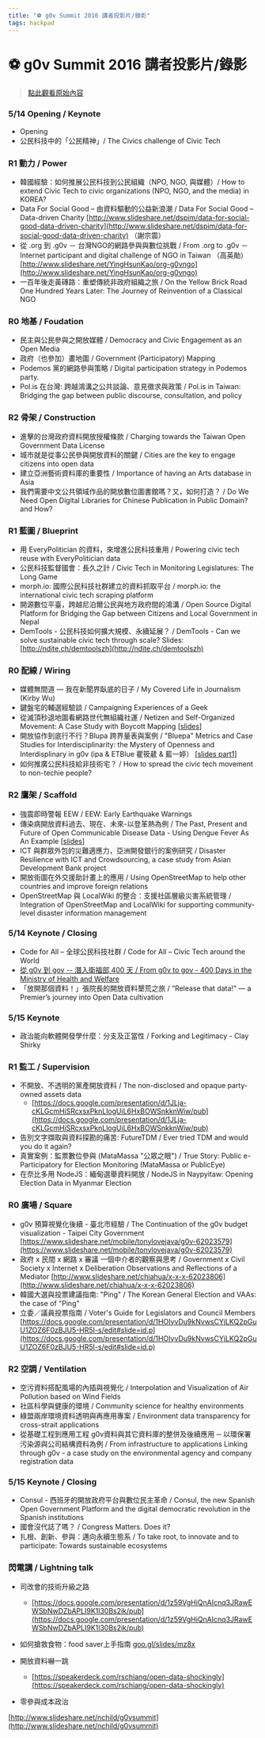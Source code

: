 ```yaml
---
title: "⚽ g0v Summit 2016 講者投影片/錄影"
tags: hackpad
---
```


# ⚽ g0v Summit 2016 講者投影片/錄影

> [點此觀看原始內容](https://g0v.hackpad.tw/dcll6p0TXBG)


### 5/14 Opening / Keynote

- Opening
- 公民科技中的「公民精神」/ The Civics challenge of Civic Tech

### R1 動力 / Power

- 韓國經驗：如何推展公民科技到公民組織（NPO, NGO, 與媒體）/ How to extend Civic Tech to civic organizations (NPO, NGO, and the media) in KOREA?
- Data For Social Good – 由資料驅動的公益新浪潮 / Data For Social Good – Data-driven Charity [http://www.slideshare.net/dspim/data-for-social-good-data-driven-charity](http://www.slideshare.net/dspim/data-for-social-good-data-driven-charity) （謝宗震）
- 從 .org 到 .g0v － 台灣NGO的網路參與與數位挑戰 / From .org to .g0v －Internet participant and digital challenge of NGO in Taiwan （高英勛）
    [http://www.slideshare.net/YingHsunKao/org-g0vngo](http://www.slideshare.net/YingHsunKao/org-g0vngo)
- 一百年後走黃磚路：重塑傳統非政府組織之旅 / On the Yellow Brick Road One Hundred Years Later: The Journey of Reinvention of a Classical NGO

### R0 地基 / Foudation

- 民主與公民參與之開放媒體 / Democracy and Civic Engagement as an Open Media
- 政府（也參加）畫地圖 / Government (Participatory) Mapping
- Podemos 黨的網路參與策略 / Digital participation strategy in Podemos party.
- Pol.is 在台灣: 跨越鴻溝之公共談論、意見徵求與政策 / Pol.is in Taiwan: Bridging the gap between public discourse, consultation, and policy

### R2 骨架 / Construction

- 進擊的台灣政府資料開放授權條款 / Charging towards the Taiwan Open Government Data License
- 城市就是從事公民參與開放資料的關鍵 / Cities are the key to engage citizens into open data
- 建立亞洲藝術資料庫的重要性 / Importance of having an Arts database in Asia
- 我們需要中文公共領域作品的開放數位圖書館嗎？又，如何打造？ / Do We Need Open Digital Libraries for Chinese Publication in Public Domain? and How?

### R1 藍圖 / Blueprint

- 用 EveryPolitician 的資料，來增進公民科技重用 / Powering civic tech reuse with EveryPolitician data
- 公民科技監督國會：長久之計 / Civic Tech in Monitoring Legislatures: The Long Game
- morph.io: 國際公民科技社群建立的資料抓取平台 / morph.io: the international civic tech scraping platform
- 開源數位平臺，跨越尼泊爾公民與地方政府間的鴻溝 / Open Source Digital Platform for Bridging the Gap between Citizens and Local Government in Nepal
- DemTools - 公民科技如何擴大規模、永續延展？ / DemTools - Can we solve sustainable civic tech through scale? Slides: [http://ndite.ch/demtoolszh](http://ndite.ch/demtoolszh)

### R0 配線 / Wiring

- 媒體無間道 — 我在新聞界臥底的日子 / My Covered Life in Journalism (Kirby Wu)
- 鍵盤宅的輔選經驗談 / Campaigning Experiences of a Geek
- 從滅頂秒退地圖看網路世代無組織社運 / Netizen and Self-Organized Movement: A Case Study with Boycott Mapping \[[slides](https://docs.google.com/presentation/d/1McErnxOtxVF1e7S5HzByj3lUZ52jKC-tU5ZrHMAgscU/pub?start=false&loop=false&delayms=3000&slide=id.p)\]
- 開放協作到底行不行？Blupa 跨界量表與案例 / "Bluepa" Metrics and Case Studies for Interdisciplinarity: the Mystery of Openness and Interdisplinary in g0v (ipa & ETBlue 瞿筱葳 & 藍一婷） \[[slides part1](https://docs.google.com/presentation/d/1K0RS6pWBVTHGEcVK1rsC4jvnnyGkkbBlu8LLmswncYs/edit)\]
- 如何推廣公民科技給非技術宅？ / How to spread the civic tech movement to non-techie people?

### R2 鷹架 / Scaffold

- 強震即時警報 EEW / EEW: Early Earthquake Warnings
- 傳染病開放資料過去、現在、未來-以登革熱為例 / The Past, Present and Future of Open Communicable Disease Data - Using Dengue Fever As An Example \[[slides](https://docs.google.com/presentation/d/1RH09v5On0mUFW5Ozvb4zC6IbIwXTpGnz8gJbWzcWZFg/edit#slide=id.p4)\]
- ICT 與群眾外包的災難適應力，亞洲開發銀行的案例研究 / Disaster Resilience with ICT and Crowdsourcing, a case study from Asian Development Bank project
- 開放街圖在外交援助計畫上的應用 / Using OpenStreetMap to help other countries and improve foreign relations
- OpenStreetMap 與 LocalWiki 的整合：支援社區層級災害系統管理 / Integration of OpenStreetMap and LocalWiki for supporting community-level disaster information management

### 5/14 Keynote / Closing

- Code for All – 全球公民科技社群 / Code for All – Civic Tech around the World
- [從 g0v 到 gov -- 潛入衛福部 400 天 / From g0v to gov - 400 Days in the Ministry of Health and Welfare](http://www.slideshare.net/peichilo3/0514-g0vgov-400)
- 「放開那個資料！」張院長的開放資料墾荒之旅 / “Release that data!” — a Premier’s journey into Open Data cultivation

### 5/15 Keynote

- 政治能向軟體開發學什麼：分支及正當性 / Forking and Legitimacy - Clay Shirky

### R1 監工 / Supervision

- 不開放、不透明的黨產開放資料 / The non-disclosed and opaque party-owned assets data
    - [https://docs.google.com/presentation/d/1JLja-cKLGcmHiSRcxsxPknLlogUiL6HxBOWSnkknWiw/pub](https://docs.google.com/presentation/d/1JLja-cKLGcmHiSRcxsxPknLlogUiL6HxBOWSnkknWiw/pub)
- 告別文字擷取與資料探勘的痛苦: FutureTDM / Ever tried TDM and would you do it again?
- 真實案例：監票數位參與 (MataMassa "公眾之眼") / True Story: Public e-Participatory for Election Monitoring (MataMassa or PublicEye)
- 在奈比多用 NodeJS：緬甸選舉資料開放 / NodeJS in Naypyitaw: Opening Election Data in Myanmar Election

### R0 廣場 / Square

- g0v 預算視覺化後續 - 臺北市經驗 / The Continuation of the g0v budget visualization - Taipei City Government  [https://www.slideshare.net/mobile/tonylovejava/g0v-62023579](https://www.slideshare.net/mobile/tonylovejava/g0v-62023579)
- 政府 x 民間 x 網路 x 審議 一個中介者的觀察與思考 / Government x Civil Society x Internet x Deliberation Observations and Reflections of a Mediator
    [http://www.slideshare.net/chiahua/x-x-x-62023806](http://www.slideshare.net/chiahua/x-x-x-62023806)
- 韓國大選與投票建議指南: "Ping" / The Korean General Election and VAAs: the case of "Ping"
- 立委／議員投票指南 / Voter's Guide for Legislators and Council Members  [https://docs.google.com/presentation/d/1HOIyvDu9kNvwsCYjLKQ2pGuU1ZOZ6F0zBJU5-HR5I-s/edit#slide=id.p](https://docs.google.com/presentation/d/1HOIyvDu9kNvwsCYjLKQ2pGuU1ZOZ6F0zBJU5-HR5I-s/edit#slide=id.p)

### R2 空調 / Ventilation

- 空污資料搭配風場的內插與視覺化 / Interpolation and Visualization of Air Pollution based on Wind Fields
- 社區科學與健康的環境 / Community science for healthy environments
- 綠盟兩岸環境資料透明與再應用專案 / Environment data transparency for cross-strait applications
- 從基礎工程到應用工程 g0v資料與其它資料庫的整併及後續應用 ─ 以環保署污染源與公司結構資料為例 / From infrastructure to applications Linking through g0v - a case study on the environmental agency and company registration data

### 5/15 Keynote / Closing

- Consul - 西班牙的開放政府平台與數位民主革命 / Consul, the new Spanish Open Government Platform and the digital democratic revolution in the Spanish institutions
- 國會沒代誌了嗎？ / Congress Matters. Does it?
- 扎根、創新、參與：邁向永續生態系 / To take root, to innovate and to participate: Towards sustainable ecosystems

### 閃電講 / Lightning talk

- 司改會的技術升級之路
    - [https://docs.google.com/presentation/d/1z59VgHiQnAIcnq3JRawEWSbNwDZbAPLI9K1l30Bs2ik/pub](https://docs.google.com/presentation/d/1z59VgHiQnAIcnq3JRawEWSbNwDZbAPLI9K1l30Bs2ik/pub)
- 如何搶救食物：food saver上手指南 [goo.gl/slides/mz8x](http://goo.gl/slides/mz8x)
- 開放資料嚇一跳

    - [https://speakerdeck.com/rschiang/open-data-shockingly](https://speakerdeck.com/rschiang/open-data-shockingly)
- 零參與成本政治

[http://www.slideshare.net/nchild/g0vsummit](http://www.slideshare.net/nchild/g0vsummit)

